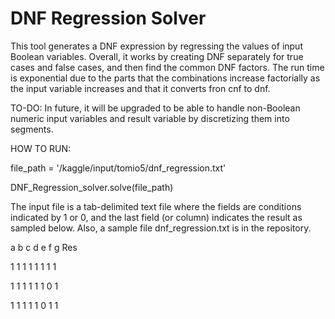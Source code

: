# DNF Regression Solver

This tool generates a DNF expression by regressing the values of input Boolean variables.  Overall, it works by creating DNF separately for true cases and false cases, and then find the common DNF factors.  The run time is exponential due to the parts that the combinations increase factorially as the input variable increases and that it converts fron cnf to dnf.

TO-DO:
In future, it will be upgraded to be able to handle non-Boolean numeric input variables and result variable by discretizing them into segments.

HOW TO RUN:

file_path = '/kaggle/input/tomio5/dnf_regression.txt'

DNF_Regression_solver.solve(file_path)

The input file is a tab-delimited text file where the fields are conditions indicated by 1 or 0, and the last field (or column) indicates the result as sampled below.  Also, a sample file dnf_regression.txt is in the repository.

a	b	c	d	e	f	g	Res

1	1	1	1	1	1	1	1

1	1	1	1	1	1	0	1

1	1	1	1	1	0	1	1
